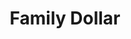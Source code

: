 ---
title: "Family Dollar"
url: /albuquerque/family-dollar-coors-boulevard-northwest/
shop: variety store
---